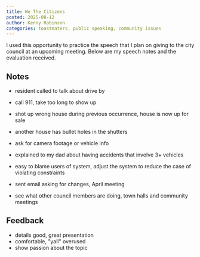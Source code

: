 ```yaml
---
title: We The Citizens
posted: 2025-08-12
author: Kenny Robinson
categories: toastmaters, public speaking, community issues
---
```


I used this opportunity to practice the speech that I plan on giving to the city council at an upcoming meeting. 
Below are my speech notes and the evaluation received. 

## Notes

* resident called to talk about drive by
* call 911, take too long to show up 
* shot up wrong house during previous occurrence, house is now up for sale
* another house has bullet holes in the shutters
* ask for camera footage or vehicle info

* explained to my dad about having accidents that involve 3+ vehicles
* easy to blame users of system, adjust the system to reduce the case of violating constraints
* sent email asking for changes, April meeting

* see what other council members are doing, town halls and community meetings

## Feedback

* details good, great presentation
* comfortable, "yall" overused
* show passion about the topic

